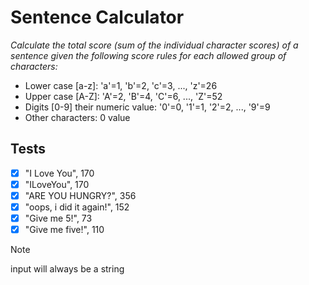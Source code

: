 # Sentence Calculator

_Calculate the total score (sum of the individual character scores) of a sentence given the following score rules for each allowed group of characters:_

- Lower case [a-z]: 'a'=1, 'b'=2, 'c'=3, ..., 'z'=26
- Upper case [A-Z]: 'A'=2, 'B'=4, 'C'=6, ..., 'Z'=52
- Digits [0-9] their numeric value: '0'=0, '1'=1, '2'=2, ..., '9'=9
- Other characters: 0 value

## Tests

- [x] "I Love You", 170
- [x] "ILoveYou", 170
- [x] "ARE YOU HUNGRY?", 356
- [x] "oops, i did it again!", 152
- [x] "Give me 5!", 73
- [x] "Give me five!", 110

> [!NOTE]
> input will always be a string

